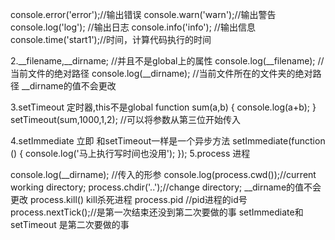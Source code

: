 console.error('error');//输出错误
console.warn('warn');//输出警告
console.log('log'); //输出日志
console.info('info'); //输出信息
console.time('start1');//时间，计算代码执行的时间

2.__filename,__dirname; //并且不是global上的属性
console.log(__filename); //当前文件的绝对路径
console.log(__dirname); //当前文件所在的文件夹的绝对路径  __dirname的值不会更改

3.setTimeout 定时器,this不是global
function sum(a,b) {
    console.log(a+b);
}
setTimeout(sum,1000,1,2); //可以将参数从第三位开始传入


4.setImmediate 立即 和setTimeout一样是一个异步方法
setImmediate(function () {
    console.log('马上执行写时间也没用');
});
5.process 进程

console.log(__dirname); //传入的形参
console.log(process.cwd());//current working directory;
process.chdir('..');//change directory; __dirname的值不会更改
process.kill() kill杀死进程
process.pid  //pid进程的id号
process.nextTick();//是第一次结束还没到第二次要做的事
setImmediate和setTimeout 是第二次要做的事

